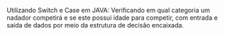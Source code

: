 Utilizando Switch e Case em JAVA: Verificando em qual categoria um nadador competirá e se este possui idade para competir, com entrada e saída de dados por meio da estrutura de decisão encaixada. 
